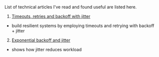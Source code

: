 List of technical articles I've read and found useful are listed here.

1. [Timeouts, retries and backoff with jitter](https://aws.amazon.com/builders-library/timeouts-retries-and-backoff-with-jitter/)
- build resilient systems by employing timeouts and retrying with backoff + jitter
2. [Exponential backoff and jitter](https://aws.amazon.com/builders-library/timeouts-retries-and-backoff-with-jitter/)
- shows how jitter reduces workload
